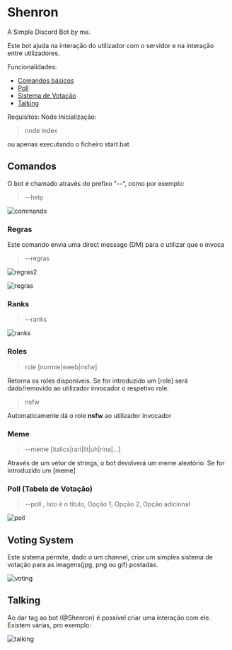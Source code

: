 # Shenron
A Simple Discord Bot
*by* me.

Este bot ajuda na interação do utilizador com o servidor e na interação entre utilizadores.

Funcionalidades:
 - [Comandos básicos](#comandos)
 - [Poll](#poll)
 - [Sistema de Votação](#-voting-system)
 - [Talking](#Talking)

Requisitos: Node
Inicialização: 
>node index

ou apenas executando o ficheiro start.bat

## Comandos

O bot é chamado através do prefixo "--", como por exemplo:
>--help

![commands](https://raw.githubusercontent.com/fabio-noga/Shenron-the-Bot/exImages/commands.png)

### Regras

Este comando envia uma direct message (DM) para o utilizar que o invoca

>--regras

![regras2](https://raw.githubusercontent.com/fabio-noga/Shenron-the-Bot/exImages/regras1.png)

![regras](https://raw.githubusercontent.com/fabio-noga/Shenron-the-Bot/exImages/regras.png)

### Ranks

>--ranks

![ranks](https://raw.githubusercontent.com/fabio-noga/Shenron-the-Bot/exImages/ranks.png)

### Roles

>role [normie|weeb|nsfw]

Retorna os roles disponíveis. Se for introduzido um [role] será dado/removido ao utilizador invocador o respetivo role.

>nsfw

Automaticamente dá o role **nsfw** ao utilizador invocador

### Meme

>--meme [italics|rari|lit|uh|rina|...]

Através de um vetor de strings, o bot devolverá um meme aleatório. Se for introduzido um [meme] 

### Poll (Tabela de Votação)

>--poll , Isto é o título, Opção 1, Opção 2, Opção adicional

![poll](https://raw.githubusercontent.com/fabio-noga/Shenron-the-Bot/exImages/poll.png)

## Voting System

Este sistema permite, dado o um channel, criar um simples sistema de votação para as imagens(jpg, png ou gif) postadas.

![voting](https://raw.githubusercontent.com/fabio-noga/Shenron-the-Bot/exImages/meme.png)

## Talking

Ao dar tag ao bot (@Shenron) é possível criar uma interação com ele. Existem várias, pro exemplo:

![talking](https://raw.githubusercontent.com/fabio-noga/Shenron-the-Bot/exImages/talking.png)
